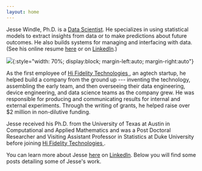 ```yaml
---
layout: home
---
```


Jesse Windle, Ph.D. is a [Data
Scientist](https://www.linkedin.com/in/jesse-windle-19802836).  He
specializes in using statistical models to extract insights from data
or to make predictions about future outcomes.  He also builds systems
for managing and interfacing with data.  (See his online resume
[here](/about/) or on
[LinkedIn](https://www.linkedin.com/in/jesse-windle-19802836).)

![](jesse-windle-headshot-cropped-small.jpg){:style="width: 70%; display:block; margin-left:auto; margin-right:auto"}

As the first employee of [Hi Fidelity Technologies
](https://www.hifidelitytechnologies.com/), an agtech startup, he
helped build a company from the ground up --- inventing the
technology, assembling the early team, and then overseeing their data
engineering, device engineering, and data science teams as the company
grew.  He was responsible for producing and communicating results for
internal and external experiments.  Through the writing of grants, he
helped raise over $2
million in non-dilutive funding.  

Jesse received his Ph.D. from the University of Texas at Austin in
Computational and Applied Mathematics and was a Post Doctoral
Researcher and Visiting Assistant Professor in Statistics at Duke
University before joining [Hi Fidelity Technologies
](https://www.hifidelitytechnologies.com/).

You can learn more about Jesse [here](/about/) on
[LinkedIn](https://www.linkedin.com/in/jesse-windle-19802836).  Below
you will find some posts detailing some of Jesse's work.





